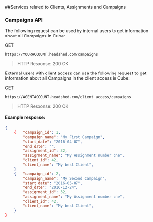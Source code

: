 ##Services related to Clients, Assignments and Campaigns

### Campaigns API

The following request can be used by internal users to get information about all Campaigns in Cube:

GET
```
https://YOURACCOUNT.headshed.com/campaigns
```
> HTTP Response: 200 OK

External users with client access can use the following request to get information about all Campaigns in the client access in Cube:

GET
```
https://AGENTACCOUNT.headshed.com/client_access/campaigns
```
> HTTP Response: 200 OK

#### Example response:
```json  
{
    {   "campaign_id": 1,
        "campaign_name": "My First Campaign",
        "start_date": "2016-04-07",
        "end_date": "",
        "assignment_id": 32,
        "assignment_name": "My Assignment number one",
        "client_id": 42,
        "client_name": "My best Client",
    }
    {   "campaign_id": 2,
        "campaign_name": "My Second Campaign",
        "start_date": "2016-05-07",
        "end_date": "2016-12-24",
        "assignment_id": 32,
        "assignment_name": "My Assignment number one",
        "client_id": 42,
        "client_name": "My best Client",
    }
}
  ```
